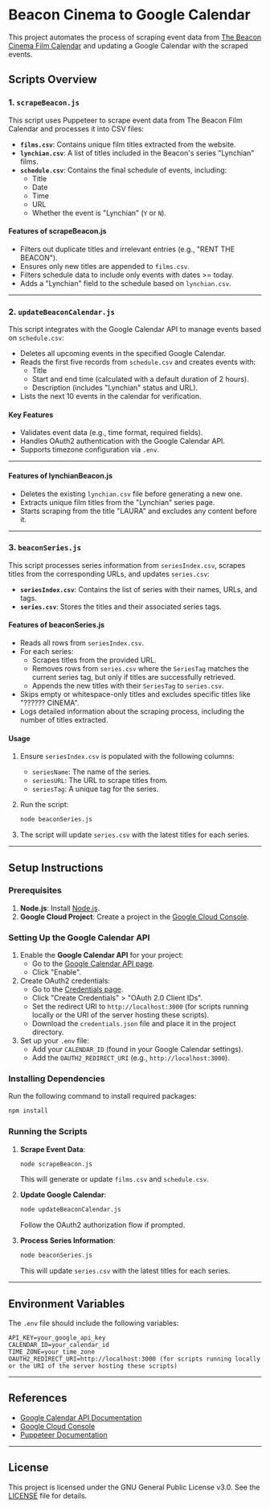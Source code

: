 # Beacon Cinema to Google Calendar

This project automates the process of scraping event data from [The Beacon Cinema Film Calendar](https://thebeacon.film/calendar) and updating a Google Calendar with the scraped events.

## Scripts Overview

### 1. `scrapeBeacon.js`

This script uses Puppeteer to scrape event data from The Beacon Film Calendar and processes it into CSV files:

- **`films.csv`**: Contains unique film titles extracted from the website.
- **`lynchian.csv`**: A list of titles included in the Beacon's series "Lynchian" films.
- **`schedule.csv`**: Contains the final schedule of events, including:
  - Title
  - Date
  - Time
  - URL
  - Whether the event is "Lynchian" (`Y` or `N`).

#### Features of scrapeBeacon.js

- Filters out duplicate titles and irrelevant entries (e.g., "RENT THE BEACON").
- Ensures only new titles are appended to `films.csv`.
- Filters schedule data to include only events with dates >= today.
- Adds a "Lynchian" field to the schedule based on `lynchian.csv`.

---

### 2. `updateBeaconCalendar.js`

This script integrates with the Google Calendar API to manage events based on `schedule.csv`:

- Deletes all upcoming events in the specified Google Calendar.
- Reads the first five records from `schedule.csv` and creates events with:
  - Title
  - Start and end time (calculated with a default duration of 2 hours).
  - Description (includes "Lynchian" status and URL).
- Lists the next 10 events in the calendar for verification.

#### Key Features

- Validates event data (e.g., time format, required fields).
- Handles OAuth2 authentication with the Google Calendar API.
- Supports timezone configuration via `.env`.

---

#### Features of lynchianBeacon.js

- Deletes the existing `lynchian.csv` file before generating a new one.
- Extracts unique film titles from the "Lynchian" series page.
- Starts scraping from the title "LAURA" and excludes any content before it.

---

### 3. `beaconSeries.js`

This script processes series information from `seriesIndex.csv`, scrapes titles from the corresponding URLs, and updates `series.csv`:

- **`seriesIndex.csv`**: Contains the list of series with their names, URLs, and tags.
- **`series.csv`**: Stores the titles and their associated series tags.

#### Features of beaconSeries.js

- Reads all rows from `seriesIndex.csv`.
- For each series:
  - Scrapes titles from the provided URL.
  - Removes rows from `series.csv` where the `SeriesTag` matches the current series tag, but only if titles are successfully retrieved.
  - Appends the new titles with their `SeriesTag` to `series.csv`.
- Skips empty or whitespace-only titles and excludes specific titles like "?????? CINEMA".
- Logs detailed information about the scraping process, including the number of titles extracted.

#### Usage

1. Ensure `seriesIndex.csv` is populated with the following columns:
   - `seriesName`: The name of the series.
   - `seriesURL`: The URL to scrape titles from.
   - `seriesTag`: A unique tag for the series.

2. Run the script:

   ```bash
   node beaconSeries.js
   ```

3. The script will update `series.csv` with the latest titles for each series.

---

## Setup Instructions

### Prerequisites

1. **Node.js**: Install [Node.js](https://nodejs.org/).
2. **Google Cloud Project**: Create a project in the [Google Cloud Console](https://console.cloud.google.com/).

### Setting Up the Google Calendar API

1. Enable the **Google Calendar API** for your project:
   - Go to the [Google Calendar API page](https://console.cloud.google.com/apis/library/calendar.googleapis.com).
   - Click "Enable".
2. Create OAuth2 credentials:
   - Go to the [Credentials page](https://console.cloud.google.com/apis/credentials).
   - Click "Create Credentials" > "OAuth 2.0 Client IDs".
   - Set the redirect URI to `http://localhost:3000` (for scripts running locally or the URI of the server hosting these scripts).
   - Download the `credentials.json` file and place it in the project directory.
3. Set up your `.env` file:
   - Add your `CALENDAR_ID` (found in your Google Calendar settings).
   - Add the `OAUTH2_REDIRECT_URI` (e.g., `http://localhost:3000`).

### Installing Dependencies

Run the following command to install required packages:

```bash
npm install
```

### Running the Scripts

1. **Scrape Event Data**:

   ```bash
   node scrapeBeacon.js
   ```

   This will generate or update `films.csv` and `schedule.csv`.

2. **Update Google Calendar**:

   ```bash
   node updateBeaconCalendar.js
   ```

   Follow the OAuth2 authorization flow if prompted.

3. **Process Series Information**:

   ```bash
   node beaconSeries.js
   ```

   This will update `series.csv` with the latest titles for each series.

---

## Environment Variables

The `.env` file should include the following variables:

```properties
API_KEY=your_google_api_key
CALENDAR_ID=your_calendar_id
TIME_ZONE=your_time_zone
OAUTH2_REDIRECT_URI=http://localhost:3000 (for scripts running locally or the URI of the server hosting these scripts)
```

---

## References

- [Google Calendar API Documentation](https://developers.google.com/calendar)
- [Google Cloud Console](https://console.cloud.google.com/)
- [Puppeteer Documentation](https://pptr.dev/)

---

## License

This project is licensed under the GNU General Public License v3.0. See the [LICENSE](LICENSE) file for details.
